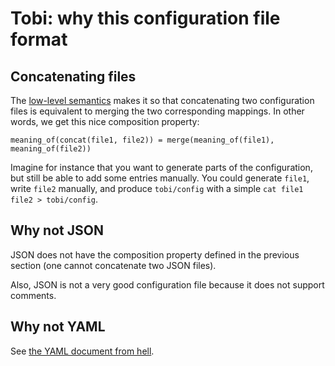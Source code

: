 # Tobi: why this configuration file format

## Concatenating files

The [low-level semantics](configuration_file.md) makes it so that
concatenating two configuration files is equivalent to merging the two
corresponding mappings. In other words, we get this nice composition property:

    meaning_of(concat(file1, file2)) = merge(meaning_of(file1), meaning_of(file2))

Imagine for instance that you want to generate parts of the configuration,
but still be able to add some entries manually.
You could generate `file1`, write `file2` manually, and produce `tobi/config`
with a simple `cat file1 file2 > tobi/config`.

## Why not JSON

JSON does not have the composition property defined in the previous section
(one cannot concatenate two JSON files).

Also, JSON is not a very good configuration file because it does not support comments.

## Why not YAML

See [the YAML document from hell](https://ruudvanasseldonk.com/2023/01/11/the-yaml-document-from-hell).
